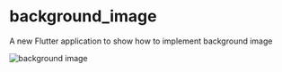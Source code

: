 # background_image

A new Flutter application to show how to implement background image


![background image](https://github.com/flutter-cn/flutter_cookbook/blob/master/background_image/images/1.jpg)
